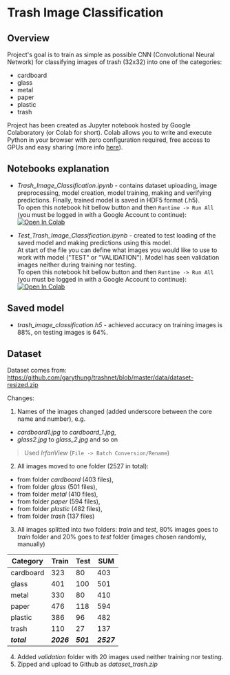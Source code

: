 # Trash Image Classification
## Overview
Project's goal is to train as simple as possible CNN (Convolutional Neural Network) for classifying images of trash (32x32) into one of the categories:
* cardboard
* glass
* metal
* paper
* plastic
* trash

Project has been created as Jupyter notebook hosted by Google Colaboratory (or Colab for short). Colab allows you to write and execute Python in your browser with zero configuration required, free access to GPUs and easy sharing (more info [here](https://colab.research.google.com/notebooks/intro.ipynb)).

## Notebooks explanation
* *Trash_Image_Classification.ipynb* - contains dataset uploading, image preprocessing, model creation, model training, making and verifying predictions. Finally, trained model is saved in HDF5 format (.h5).<br>
To open this notebook hit bellow button and then `Runtime -> Run All` (you must be logged in with a Google Account to continue):<br>
[![Open In Colab](https://colab.research.google.com/assets/colab-badge.svg)](https://colab.research.google.com/github/marcin-ch/Trash_Image_Classification/blob/master/Trash_Image_Classification.ipynb)

* *Test_Trash_Image_Classification.ipynb* - created to test loading of the saved model and making predictions using this model.<br>
At start of the file you can define what images you would like to use to work with model ("TEST" or "VALIDATION"). Model has seen validation images neither during training nor testing.<br>
To open this notebook hit bellow button and then `Runtime -> Run All` (you must be logged in with a Google Account to continue):<br>
[![Open In Colab](https://colab.research.google.com/assets/colab-badge.svg)](https://colab.research.google.com/github/marcin-ch/Trash_Image_Classification/blob/master/Test_Trash_Image_Classification.ipynb)

## Saved model
* *trash_image_classification.h5* - achieved accuracy on training images is 88%, on testing images is 64%.

## Dataset
Dataset comes from:
https://github.com/garythung/trashnet/blob/master/data/dataset-resized.zip

Changes:
1. Names of the images changed (added underscore between the core name and number), e.g.
* *cardboard1.jpg* to *cardboard_1.jpg*,
* *glass2.jpg* to *glass_2.jpg* and so on
> Used *IrfanView* (`File -> Batch Conversion/Rename`)
2. All images moved to one folder (2527 in total):
* from folder *cardboard* (403 files),
* from folder *glass* (501 files),
* from folder *metal* (410 files),
* from folder *paper* (594 files),
* from folder *plastic* (482 files),
* from folder *trash* (137 files)
3. All images splitted into two folders: *train* and *test*, 80% images goes to *train* folder and 20% goes to *test* folder (images chosen randomly, manually)

Category | Train | Test | SUM
--- | --- | --- | ---
cardboard | 323 | 80 | 403
glass | 401 | 100 | 501
metal | 330 | 80 | 410
paper | 476 | 118 | 594
plastic | 386 | 96 | 482
trash | 110 | 27 | 137
***total*** | ***2026*** | ***501*** | ***2527***

4. Added *validation* folder with 20 images used neither training nor testing.
5. Zipped and upload to Github as *dataset_trash.zip*